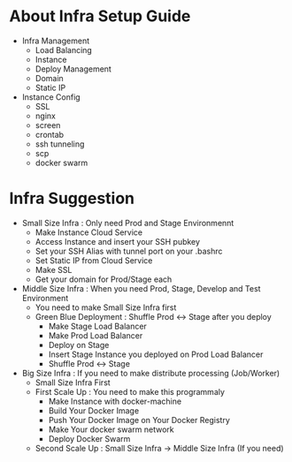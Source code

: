 # About Infra Setup Guide
- Infra Management
  - Load Balancing
  - Instance 
  - Deploy Management
  - Domain 
  - Static IP
- Instance Config
  - SSL
  - nginx
  - screen
  - crontab
  - ssh tunneling
  - scp
  - docker swarm

# Infra Suggestion
- Small Size Infra : Only need Prod and Stage Environmennt
  - Make Instance Cloud Service
  - Access Instance and insert your SSH pubkey
  - Set your SSH Alias with tunnel port on your .bashrc
  - Set Static IP from Cloud Service
  - Make SSL
  - Get your domain for Prod/Stage each
- Middle Size Infra : When you need Prod, Stage, Develop and Test Environment
  - You need to make Small Size Infra first
  - Green Blue Deployment : Shuffle Prod <-> Stage after you deploy
    - Make Stage Load Balancer
    - Make Prod Load Balancer
    - Deploy on Stage
    - Insert Stage Instance you deployed on Prod Load Balancer
    - Shuffle Prod <-> Stage
- Big Size Infra : If you need to make distribute processing (Job/Worker)
  - Small Size Infra First
  - First Scale Up : You need to make this programmaly
    - Make Instance with docker-machine
    - Build Your Docker Image
    - Push Your Docker Image on Your Docker Registry
    - Make Your docker swarm network
    - Deploy Docker Swarm
  - Second Scale Up : Small Size Infra -> Middle Size Infra (If you need)
